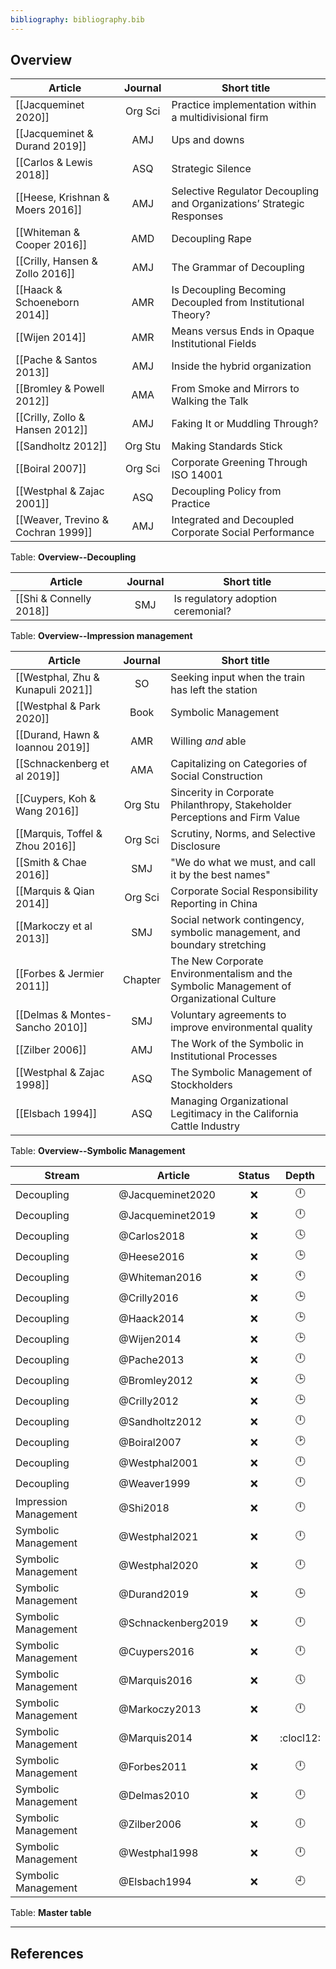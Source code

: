 ```yaml
---
bibliography: bibliography.bib
---
```


## Overview

Article                             |Journal| Short title
------------                        | :-:   | ------------------------
[[Jacqueminet 2020]]                |Org Sci| Practice implementation within a multidivisional firm
[[Jacqueminet & Durand 2019]]       | AMJ   | Ups and downs
[[Carlos & Lewis 2018]]             | ASQ   | Strategic Silence
[[Heese, Krishnan & Moers 2016]]    | AMJ   | Selective Regulator Decoupling and Organizations’ Strategic Responses
[[Whiteman & Cooper 2016]]          | AMD   | Decoupling Rape
[[Crilly, Hansen & Zollo 2016]]     | AMJ   | The Grammar of Decoupling
[[Haack & Schoeneborn 2014]]        | AMR   | Is Decoupling Becoming Decoupled from Institutional Theory?
[[Wijen 2014]]                      | AMR   | Means versus Ends in Opaque Institutional Fields
[[Pache & Santos 2013]]             | AMJ   | Inside the hybrid organization
[[Bromley & Powell 2012]]           | AMA   | From Smoke and Mirrors to Walking the Talk
[[Crilly, Zollo & Hansen 2012]]     | AMJ   | Faking It or Muddling Through?
[[Sandholtz 2012]]                  |Org Stu| Making Standards Stick
[[Boiral 2007]]                     |Org Sci| Corporate Greening Through ISO 14001
[[Westphal & Zajac 2001]]           | ASQ   | Decoupling Policy from Practice
[[Weaver, Trevino & Cochran 1999]]  | AMJ   | Integrated and Decoupled Corporate Social Performance
Table: **Overview--Decoupling**

Article                             |Journal| Short title
------------                        | :-:   | ------------------------
[[Shi & Connelly 2018]]             | SMJ   | Is regulatory adoption ceremonial?
Table: **Overview--Impression management**

Article                             |Journal| Short title
------------                        | :-:   | ------------------------
[[Westphal, Zhu & Kunapuli 2021]]   | SO    | Seeking input when the train has left the station
[[Westphal & Park 2020]]            | Book  | Symbolic Management
[[Durand, Hawn & Ioannou 2019]]     | AMR   | Willing *and* able
[[Schnackenberg et al 2019]]        | AMA   | Capitalizing on Categories of Social Construction
[[Cuypers, Koh & Wang 2016]]        |Org Stu| Sincerity in Corporate Philanthropy, Stakeholder Perceptions and Firm Value
[[Marquis, Toffel & Zhou 2016]]     |Org Sci| Scrutiny, Norms, and Selective Disclosure
[[Smith & Chae 2016]]               | SMJ   | "We do what we must, and call it by the best names"
[[Marquis & Qian 2014]]             |Org Sci| Corporate Social Responsibility Reporting in China
[[Markoczy et al 2013]]             | SMJ   | Social network contingency, symbolic management, and boundary stretching
[[Forbes & Jermier 2011]]           |Chapter| The New Corporate Environmentalism and the Symbolic Management of Organizational Culture
[[Delmas & Montes-Sancho 2010]]     | SMJ   | Voluntary agreements to improve environmental quality
[[Zilber 2006]]                     | AMJ   | The Work of the Symbolic in Institutional Processes
[[Westphal & Zajac 1998]]           | ASQ   | The Symbolic Management of Stockholders
[[Elsbach 1994]]                    | ASQ   | Managing Organizational Legitimacy in the California Cattle Industry
Table: **Overview--Symbolic Management**

Stream                  | Article                   | Status    | Depth  
----                    | --------                  | :-:       | :-:    
Decoupling              | @Jacqueminet2020          | :x:       | :clock12:
Decoupling              | @Jacqueminet2019          | :x:       | :clock12:
Decoupling              | @Carlos2018               | :x:       | :clock4:
Decoupling              | @Heese2016                | :x:       | :clock3:
Decoupling              | @Whiteman2016             | :x:       | :clock11:
Decoupling              | @Crilly2016               | :x:       | :clock3:
Decoupling              | @Haack2014                | :x:       | :clock3:
Decoupling              | @Wijen2014                | :x:       | :clock3:
Decoupling              | @Pache2013                | :x:       | :clock12:
Decoupling              | @Bromley2012              | :x:       | :clock3:
Decoupling              | @Crilly2012               | :x:       | :clock3:
Decoupling              | @Sandholtz2012            | :x:       | :clock12:
Decoupling              | @Boiral2007               | :x:       | :clock2:
Decoupling              | @Westphal2001             | :x:       | :clock12:
Decoupling              | @Weaver1999               | :x:       | :clock12:
Impression Management   | @Shi2018                  | :x:       | :clock12:
Symbolic Management     | @Westphal2021             | :x:       | :clock12:
Symbolic Management     | @Westphal2020             | :x:       | :clock12:
Symbolic Management     | @Durand2019               | :x:       | :clock3:
Symbolic Management     | @Schnackenberg2019        | :x:       | :clock12:
Symbolic Management     | @Cuypers2016              | :x:       | :clock12:
Symbolic Management     | @Marquis2016              | :x:       | :clock5:
Symbolic Management     | @Markoczy2013             | :x:       | :clock12:
Symbolic Management     | @Marquis2014              | :x:       | :clocl12:
Symbolic Management     | @Forbes2011               | :x:       | :clock12:
Symbolic Management     | @Delmas2010               | :x:       | :clock12:
Symbolic Management     | @Zilber2006               | :x:       | :clock6:
Symbolic Management     | @Westphal1998             | :x:       | :clock12:
Symbolic Management     | @Elsbach1994              | :x:       | :clock9:
Table: **Master table**

---

## References